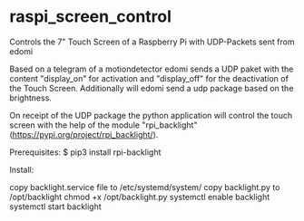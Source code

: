 # raspi_screen_control
Controls the 7" Touch Screen of a Raspberry Pi with UDP-Packets sent from edomi

Based on a telegram of a motiondetector edomi sends a UDP paket with the content "display_on" for activation and "display_off" for the deactivation of the Touch Screen.
Additionally will edomi send a udp package based on the brightness.

On receipt of the UDP package the python application will control the touch screen with the help of the module "rpi_backlight" (https://pypi.org/project/rpi_backlight/).

Prerequisites:
$ pip3 install rpi-backlight

Install:

copy backlight.service file to /etc/systemd/system/
copy backlight.py to /opt/backlight
chmod +x /opt/backlight.py
systemctl enable backlight
systemctl start backlight

